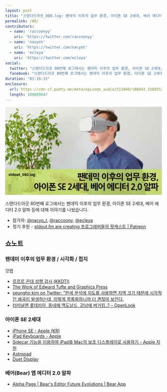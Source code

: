 ```yaml
---
layout: post
title: "스탠다드아웃_080.log: 팬데믹 이후의 업무 환경, 아이폰 SE 2세대, 베어 에디터 2.0 알파"
permalink: /80/
contributors:
  - name: 'raccoonyy'
    uri: 'https://twitter.com/raccoonyy'
  - name: 'nacyot'
    uri: 'https://twitter.com/nacyot'
  - name: 'ecleya'
    uri: 'https://twitter.com/ecleya'
social:
  twitter: "스탠다드아웃 80번째 로그에서는 팬데믹 이후의 업무 환경, 아이폰 SE 2세대, 베어 에디터 2.0 알파 등에 대해 이야기를 나눴습니다."
  facebook: "스탠다드아웃 80번째 로그에서는 팬데믹 이후의 업무 환경, 아이폰 SE 2세대, 베어 에디터 2.0 알파 등에 대해 이야기를 나눴습니다."
duration: "01:16:15"
enclosure:
  url: https://cdn-cf.podty.me/meta/episode_audio/513940/188843_1588553689131.mp3
  length: 109809047
---
```


![](https://github.com/44bits/stdout.fm/raw/master/_posts/images/stdout_080-log.png)

스탠다드아웃 80번째 로그에서는 팬데믹 이후의 업무 환경, 아이폰 SE 2세대, 베어 에디터 2.0 알파 등에 대해 이야기를 나눴습니다.

* 참가자: [@nacyo_t][nac], [@raccoony][rac], [@ecleya][ecl]
* 정기 후원 - [stdout.fm are creating 프로그래머들의 팟캐스트 \| Patreon](https://www.patreon.com/stdoutfm)

[nac]: https://twitter.com/nacyo_t
[ecl]: https://twitter.com/ecleya
[rac]: https://twitter.com/raccoonyy

## 쇼노트

### 팬데미 이후의 업무 환경 / 시각화 / 접지
깃랩
* [르르르 꼰대 성향 검사 (KKDTI)](https://www.lllkkdti.com/)
* [The Work of Edward Tufte and Graphics Press](https://www.edwardtufte.com/tufte/)
* [seungho kim on Twitter: "판세 분석에 지도를 사용하면 지역 크기 때문에 시각적인 왜곡이 발생하는데, 이렇게 목록화하니까 더 괜찮아 보인다.](https://twitter.com/raccoonyy/status/1250423210408964104)
* [터미널엔 롯데리아, 동네에 맥도날드, 강남에 버거킹..? – OpenLook](http://openlook.org/wp/does-lotteria-locate-different/)

### 아이폰 SE 2세대
* [iPhone SE - Apple (KR)](https://www.apple.com/kr/iphone-se/)
* [iPad Keyboards - Apple](https://www.apple.com/ipad-keyboards/)
* [Sidecar 기능을 이용하여 iPad를 Mac의 보조 디스플레이로 사용하기 - Apple 지원](https://support.apple.com/ko-kr/HT210380)
* [Astropad](https://astropad.com/)
* [Duet Display](https://ko.duetdisplay.com/)

### 베어(Bear) 앱 에디터 2.0 알파
* [Alpha Page \| Bear's Editor Future Evolutions \| Bear App](https://bear.app/alpha/)
